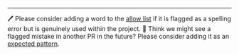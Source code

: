 <!-- Allows custom additions to PR comment -- Supports markdown -->

----

:pen: Please consider adding a word to the [allow list](allow.txt) if it is flagged as a spelling error but is genuinely used within the project. 
:thinking: Think we might see a flagged mistake in another PR in the future? Please consider adding it as an [expected pattern](patterns.txt).
